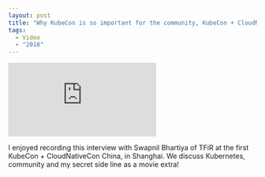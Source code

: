 ```yaml
---
layout: post
title: "Why KubeCon is so important for the community, KubeCon + CloudNativeCon China"
tags:
  - Video
  - "2018"
---
```


<p class="video-wrapper">
    <iframe src="https://www.youtube.com/embed/L8SA77k1mBQ" frameborder="0" allowfullscreen></iframe>
</p>

I enjoyed recording this interview with Swapnil Bhartiya of TFiR at the first KubeCon + CloudNativeCon China, in Shanghai. We discuss Kubernetes, community and my secret side line as a movie extra!
